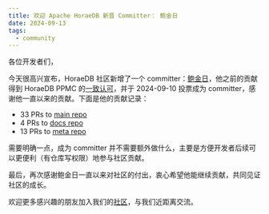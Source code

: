 ```yaml
---
title: 欢迎 Apache HoraeDB 新晋 Committer： 鲍金日
date: 2024-09-13
tags:
  - community
---
```


各位开发者们，

今天很高兴宣布，HoraeDB 社区新增了一个 committer：[鲍金日](https://github.com/baojinri)，他之前的贡献得到 HoraeDB PPMC 的[一致认可](https://lists.apache.org/thread/kqp9jl325b5crz9kt9t3o2bkzplhm7oz)，并于 2024-09-10 投票成为 committer，感谢他一直以来的贡献。下面是他的贡献记录：

- 33 PRs to [main repo](https://github.com/apache/horaedb/pulls?q=is%3Apr+author%3Abaojinri+is%3Aclosed)
- 4 PRs to [docs repo](https://github.com/apache/horaedb-docs/pulls?q=is%3Apr+author%3Abaojinri+is%3Aclosed)
- 13 PRs to [meta repo](https://github.com/apache/incubator-horaedb-meta/pulls?q=is%3Apr+author%3Abaojinri+is%3Aclosed)

需要明确一点，成为 committer 并不需要额外做什么，主要是方便开发者后续可以更便利（有仓库写权限）地参与社区贡献。

最后，再次感谢鲍金日一直以来对社区的付出，衷心希望他能继续贡献，共同见证社区的成长。

欢迎更多感兴趣的朋友加入我们的[社区](/community)，与我们近距离交流。
